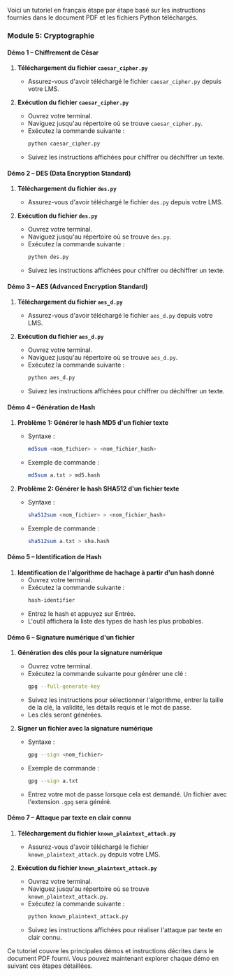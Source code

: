 Voici un tutoriel en français étape par étape basé sur les instructions fournies dans le document PDF et les fichiers Python téléchargés.

### Module 5: Cryptographie

#### Démo 1 – Chiffrement de César

1. **Téléchargement du fichier `caesar_cipher.py`**
   - Assurez-vous d'avoir téléchargé le fichier `caesar_cipher.py` depuis votre LMS.

2. **Exécution du fichier `caesar_cipher.py`**
   - Ouvrez votre terminal.
   - Naviguez jusqu'au répertoire où se trouve `caesar_cipher.py`.
   - Exécutez la commande suivante :
     ```bash
     python caesar_cipher.py
     ```
   - Suivez les instructions affichées pour chiffrer ou déchiffrer un texte.

#### Démo 2 – DES (Data Encryption Standard)

1. **Téléchargement du fichier `des.py`**
   - Assurez-vous d'avoir téléchargé le fichier `des.py` depuis votre LMS.

2. **Exécution du fichier `des.py`**
   - Ouvrez votre terminal.
   - Naviguez jusqu'au répertoire où se trouve `des.py`.
   - Exécutez la commande suivante :
     ```bash
     python des.py
     ```
   - Suivez les instructions affichées pour chiffrer ou déchiffrer un texte.

#### Démo 3 – AES (Advanced Encryption Standard)

1. **Téléchargement du fichier `aes_d.py`**
   - Assurez-vous d'avoir téléchargé le fichier `aes_d.py` depuis votre LMS.

2. **Exécution du fichier `aes_d.py`**
   - Ouvrez votre terminal.
   - Naviguez jusqu'au répertoire où se trouve `aes_d.py`.
   - Exécutez la commande suivante :
     ```bash
     python aes_d.py
     ```
   - Suivez les instructions affichées pour chiffrer ou déchiffrer un texte.

#### Démo 4 – Génération de Hash

1. **Problème 1: Générer le hash MD5 d'un fichier texte**
   - Syntaxe :
     ```bash
     md5sum <nom_fichier> > <nom_fichier_hash>
     ```
   - Exemple de commande :
     ```bash
     md5sum a.txt > md5.hash
     ```

2. **Problème 2: Générer le hash SHA512 d'un fichier texte**
   - Syntaxe :
     ```bash
     sha512sum <nom_fichier> > <nom_fichier_hash>
     ```
   - Exemple de commande :
     ```bash
     sha512sum a.txt > sha.hash
     ```

#### Démo 5 – Identification de Hash

1. **Identification de l'algorithme de hachage à partir d'un hash donné**
   - Ouvrez votre terminal.
   - Exécutez la commande suivante :
     ```bash
     hash-identifier
     ```
   - Entrez le hash et appuyez sur Entrée.
   - L'outil affichera la liste des types de hash les plus probables.

#### Démo 6 – Signature numérique d'un fichier

1. **Génération des clés pour la signature numérique**
   - Ouvrez votre terminal.
   - Exécutez la commande suivante pour générer une clé :
     ```bash
     gpg --full-generate-key
     ```
   - Suivez les instructions pour sélectionner l'algorithme, entrer la taille de la clé, la validité, les détails requis et le mot de passe.
   - Les clés seront générées.

2. **Signer un fichier avec la signature numérique**
   - Syntaxe :
     ```bash
     gpg --sign <nom_fichier>
     ```
   - Exemple de commande :
     ```bash
     gpg --sign a.txt
     ```
   - Entrez votre mot de passe lorsque cela est demandé. Un fichier avec l'extension `.gpg` sera généré.

#### Démo 7 – Attaque par texte en clair connu

1. **Téléchargement du fichier `known_plaintext_attack.py`**
   - Assurez-vous d'avoir téléchargé le fichier `known_plaintext_attack.py` depuis votre LMS.

2. **Exécution du fichier `known_plaintext_attack.py`**
   - Ouvrez votre terminal.
   - Naviguez jusqu'au répertoire où se trouve `known_plaintext_attack.py`.
   - Exécutez la commande suivante :
     ```bash
     python known_plaintext_attack.py
     ```
   - Suivez les instructions affichées pour réaliser l'attaque par texte en clair connu.

Ce tutoriel couvre les principales démos et instructions décrites dans le document PDF fourni. Vous pouvez maintenant explorer chaque démo en suivant ces étapes détaillées.
